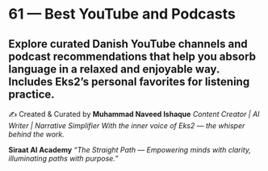# 61 — Best YouTube and Podcasts

Explore curated Danish YouTube channels and podcast recommendations that help you absorb language in a relaxed and enjoyable way. Includes Eks2’s personal favorites for listening practice.
---
✍️ Created & Curated by
**Muhammad Naveed Ishaque**
*Content Creator | AI Writer | Narrative Simplifier*
*With the inner voice of Eks2 — the whisper behind the work.*

**Siraat AI Academy**
*“The Straight Path — Empowering minds with clarity, illuminating paths with purpose.”*
